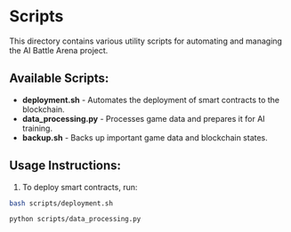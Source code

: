 # Scripts

This directory contains various utility scripts for automating and managing the AI Battle Arena project.

## Available Scripts:

- **deployment.sh** - Automates the deployment of smart contracts to the blockchain.
- **data_processing.py** - Processes game data and prepares it for AI training.
- **backup.sh** - Backs up important game data and blockchain states.

## Usage Instructions:

1. To deploy smart contracts, run:

```bash
bash scripts/deployment.sh

python scripts/data_processing.py
